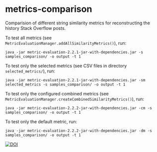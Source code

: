 # metrics-comparison
Comparision of different string similarity metrics for reconstructing the history Stack Overflow posts.

To test all metrics (see `MetricEvaluationManager.addAllSimilarityMetrics()`), run:
 
    java -jar metric-evaluation-2.2.1-jar-with-dependencies.jar -s samples_comparison/ -o output -t 1

To test only the selected metrics (see CSV files in directory `selected_metrics/`), run:

    java -jar metric-evaluation-2.2.1-jar-with-dependencies.jar -sm selected_metrics -s samples_comparison/ -o output -t 1

To test only the configured combined metrics (see `MetricEvaluationManager.createCombinedSimilarityMetrics()`), run:

    java -jar metric-evaluation-2.2.2-jar-with-dependencies.jar -cm -s samples_comparison/ -o output -t 1

To test only the default metric, run:

    java -jar metric-evaluation-2.2.2-jar-with-dependencies.jar -dm -s samples_comparison/ -o output -t 1

[![DOI](https://zenodo.org/badge/103541441.svg)](https://zenodo.org/badge/latestdoi/103541441)
